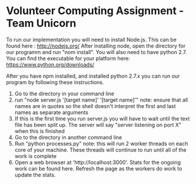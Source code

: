 Volunteer Computing Assignment - Team Unicorn
=============================================

To run our implementation you will need to 
install Node.js. This can be found here :
	http://nodejs.org/
After installing node, open the directory for our
programm and run "nom install".
You will also need to have python 2.7. You can find
the executable for your platform here:
	https://www.python.org/downloads/

After you have npm installed, and installed python
2.7.x you can run our program by following these instructions.

1. Go to the directory in your command line
2. run "node server.js '[target name]' '[target name]'"
	note: ensure that all names are in quotes so the shell
		  doesn't interpret the first and last names as separate 
		  arguments
3. If this is the first time you run server.js you will have
   to wait until the text file has been split up. The
   server will say "server listening on port X" when this
   is finished
4. Go to the directory in another command line
5. Run "python processes.py"
	note: this will run 2 worker threads on each core
		  of your machine. These threads will continue
		  to run until all of the work is complete
6. Open a web browser at 'http://localhost:3000'.
   Stats for the ongoing work can be found here. Refresh the page as
   the workers do work to update the stats.
